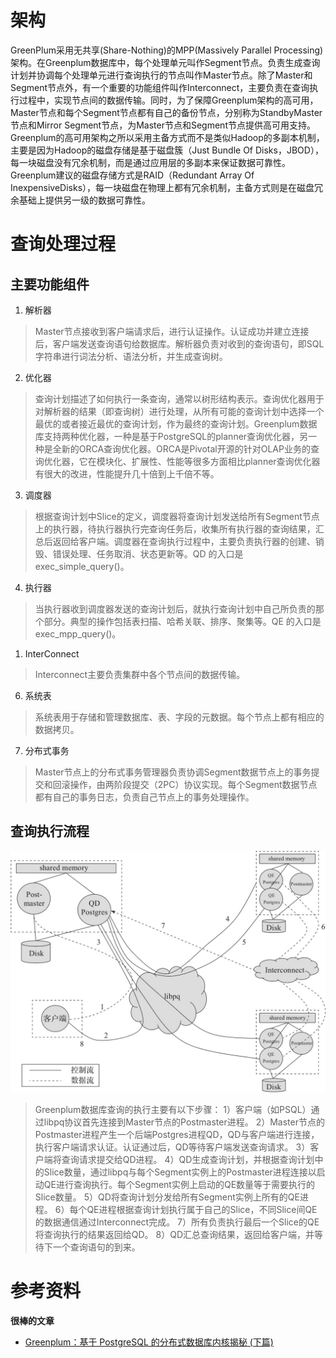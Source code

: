 # 架构
GreenPlum采用无共享(Share-Nothing)的MPP(Massively Parallel Processing)架构。在Greenplum数据库中，每个处理单元叫作Segment节点。负责生成查询计划并协调每个处理单元进行查询执行的节点叫作Master节点。除了Master和Segment节点外，有一个重要的功能组件叫作Interconnect，主要负责在查询执行过程中，实现节点间的数据传输。同时，为了保障Greenplum架构的高可用，Master节点和每个Segment节点都有自己的备份节点，分别称为StandbyMaster节点和Mirror Segment节点，为Master节点和Segment节点提供高可用支持。Greenplum的高可用架构之所以采用主备方式而不是类似Hadoop的多副本机制，主要是因为Hadoop的磁盘存储是基于磁盘簇（Just Bundle Of Disks，JBOD），每一块磁盘没有冗余机制，而是通过应用层的多副本来保证数据可靠性。Greenplum建议的磁盘存储方式是RAID（Redundant Array Of InexpensiveDisks），每一块磁盘在物理上都有冗余机制，主备方式则是在磁盘冗余基础上提供另一级的数据可靠性。

# 查询处理过程

## 主要功能组件
1. 解析器
> Master节点接收到客户端请求后，进行认证操作。认证成功并建立连接后，客户端发送查询语句给数据库。解析器负责对收到的查询语句，即SQL字符串进行词法分析、语法分析，并生成查询树。

2. 优化器
> 查询计划描述了如何执行一条查询，通常以树形结构表示。查询优化器用于对解析器的结果（即查询树）进行处理，从所有可能的查询计划中选择一个最优的或者接近最优的查询计划，作为最终的查询计划。Greenplum数据库支持两种优化器，一种是基于PostgreSQL的planner查询优化器，另一种是全新的ORCA查询优化器。ORCA是Pivotal开源的针对OLAP业务的查询优化器，它在模块化、扩展性、性能等很多方面相比planner查询优化器有很大的改进，性能提升几十倍到上千倍不等。

3. 调度器
> 
> 根据查询计划中Slice的定义，调度器将查询计划发送给所有Segment节点上的执行器，待执行器执行完查询任务后，收集所有执行器的查询结果，汇总后返回给客户端。调度器在查询执行过程中，主要负责执行器的创建、销毁、错误处理、任务取消、状态更新等。QD 的入口是 exec_simple_query()。

4. 执行器
> 当执行器收到调度器发送的查询计划后，就执行查询计划中自己所负责的那个部分。典型的操作包括表扫描、哈希关联、排序、聚集等。QE 的入口是 exec_mpp_query()。

1. InterConnect
> Interconnect主要负责集群中各个节点间的数据传输。

6. 系统表
> 系统表用于存储和管理数据库、表、字段的元数据。每个节点上都有相应的数据拷贝。

7. 分布式事务
> Master节点上的分布式事务管理器负责协调Segment数据节点上的事务提交和回滚操作，由两阶段提交（2PC）协议实现。每个Segment数据节点都有自己的事务日志，负责自己节点上的事务处理操作。

## 查询执行流程
![](./img/Quey-Execute-Flow.jpg)
> Greenplum数据库查询的执行主要有以下步骤：
> 1）客户端（如PSQL）通过libpq协议首先连接到Master节点的Postmaster进程。
> 2）Master节点的Postmaster进程产生一个后端Postgres进程QD，QD与客户端进行连接，执行客户端请求认证。认证通过后，QD等待客户端发送查询请求。
> 3）客户端将查询请求提交给QD进程。
> 4）QD生成查询计划，并根据查询计划中的Slice数量，通过libpq与每个Segment实例上的Postmaster进程连接以启动QE进行查询执行。每个Segment实例上启动的QE数量等于需要执行的Slice数量。
> 5）QD将查询计划分发给所有Segment实例上所有的QE进程。
> 6）每个QE进程根据查询计划执行属于自己的Slice，不同Slice间QE的数据通信通过Interconnect完成。
> 7）所有负责执行最后一个Slice的QE将查询执行的结果返回给QD。
> 8）QD汇总查询结果，返回给客户端，并等待下一个查询语句的到来。

# 参考资料

**很棒的文章**
- [Greenplum：基于 PostgreSQL 的分布式数据库内核揭秘 (下篇)](https://www.infoq.cn/article/iadfebtb1y0mojlvrscu)

